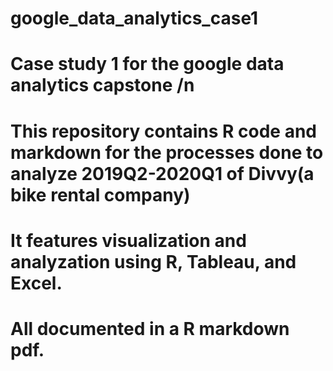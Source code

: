 # google_data_analytics_case1
# Case study 1 for the google data analytics capstone /n
# This repository contains R code and markdown for the processes done to analyze 2019Q2-2020Q1 of Divvy(a bike rental company)
# It features visualization and analyzation using R, Tableau, and Excel.
# All documented in a R markdown pdf.
